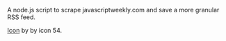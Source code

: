 A node.js script to scrape javascriptweekly.com and save a more granular RSS feed.

[Icon](https://thenounproject.com/icon54app/collection/video-games-line-icon/?i=236990) by by icon 54.

